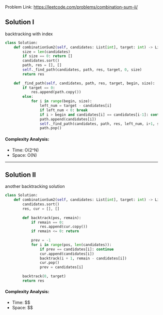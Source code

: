 Problem Link: https://leetcode.com/problems/combination-sum-ii/



## Solution I
backtracking with index

```python
class Solution:
    def combinationSum2(self, candidates: List[int], target: int) -> List[List[int]]:
        size = len(candidates)
        if size == 0: return []
        candidates.sort()
        path, res = [], []
        self._find_path(candidates, path, res, target, 0, size)
        return res
        
    def _find_path(self, candidates, path, res, target, begin, size):
        if target == 0:
            res.append(path.copy())
        else:
            for i in range(begin, size):
                left_num = target - candidates[i]
                if left_num < 0: break
                if i > begin and candidates[i] == candidates[i-1]: continue
                path.append(candidates[i])
                self._find_path(candidates, path, res, left_num, i+1, size)
                path.pop()
```

#### Complexity Analysis:
- Time: O(2^N)
- Space: O(N)

---

## Solution II
another backtracking solution

```python
class Solution:
    def combinationSum2(self, candidates: List[int], target: int) -> List[List[int]]:
        candidates.sort()
        res, cur = [], []
        
        def backtrack(pos, remain):
            if remain == 0:
                res.append(cur.copy())
            if remain <= 0: return
            
            prev = -1
            for i in range(pos, len(candidates)):
                if prev == candidates[i]: continue
                cur.append(candidates[i])
                backtrack(i + 1, remain - candidates[i])
                cur.pop()
                prev = candidates[i]
            
        backtrack(0, target)
        return res
```

#### Complexity Analysis:
- Time: $$
- Space: $$